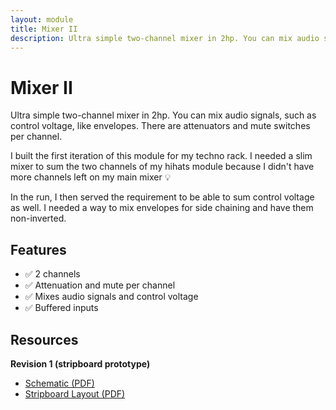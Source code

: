 ```yaml
---
layout: module
title: Mixer II
description: Ultra simple two-channel mixer in 2hp. You can mix audio signals, such as control voltage, like envelopes.
---
```


<!-- image: modules/vcf/Bumm-Bumm-Garage-VCF-Rev3.jpg -->

# Mixer II

Ultra simple two-channel mixer in 2hp. You can mix audio signals, such as control voltage, like envelopes. There are attenuators and mute switches per channel.

I built the first iteration of this module for my techno rack. I needed a slim mixer to sum the two channels of my hihats module because I didn't have more channels left on my main mixer 💡

In the run, I then served the requirement to be able to sum control voltage as well. I needed a way to mix envelopes for side chaining and have them non-inverted.

## Features

* ✅ 2 channels
* ✅ Attenuation and mute per channel
* ✅ Mixes audio signals and control voltage
* ✅ Buffered inputs

## Resources

**Revision 1 (stripboard prototype)** 

* [Schematic (PDF)](Rev1/Bumm-Bumm-Garage-Mixer-II-Rev1-Schematic.pdf)
* [Stripboard Layout (PDF)](Rev1/Bumm-Bumm-Garage-Mixer-II-Rev1-Breadboard-Layout.pdf)

<!--

Demo Videos:

* Mixing hihats
* Mixing envelopes in side chaining

-->

<!--

Rev2 Improvment Potential:

* Remark: DC offset will not be removed. Audio can be strange if it has DC offset.
* Clicking when muting.

-->
